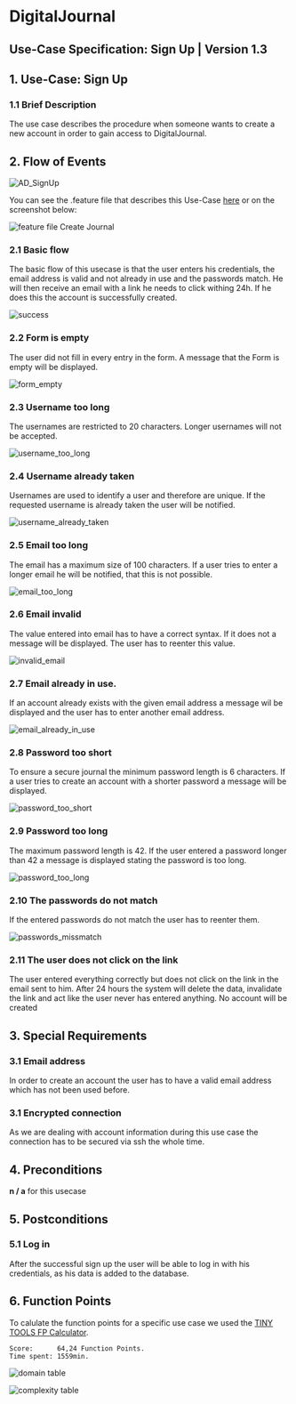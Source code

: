 # DigitalJournal
## Use-Case Specification: Sign Up | Version 1.3

## 1. Use-Case: Sign Up

### 1.1 Brief Description

The use case describes the procedure when someone wants to create a new account in order to gain access to DigitalJournal.

## 2. Flow of Events

![AD_SignUp](Activity_Diagram_SignUp.png)

You can see the .feature file that describes this Use-Case [here](https://github.com/Toaster996/softwareengineering/blob/master/DigitalJournal/src/test/resources/features/SignUp.feature) or on the screenshot below:

![feature file Create Journal](https://github.com/Toaster996/softwareengineering/blob/master/DigitalJournal/src/test/resources/features/SignUp.png?raw=true)

### 2.1 Basic flow

The basic flow of this usecase is that the user enters his credentials, the email address is valid and not already in use and the passwords match. He will then receive an email with a link he needs to click withing 24h. If he does this the account is successfully created.

![success](success.png)

### 2.2 Form is empty

The user did not fill in every entry in the form. A message that the Form is empty will be displayed.

![form_empty](empty_form.png)

### 2.3 Username too long

The usernames are restricted to 20 characters. Longer usernames will not be accepted.

![username_too_long](username_too_long.png)

### 2.4 Username already taken

Usernames are used to identify a user and therefore are unique. If the requested username is already taken the user will be notified.

![username_already_taken](username_already_taken.png)

### 2.5 Email too long

The email has a maximum size of 100 characters. If a user tries to enter a longer email he will be notified, that this is not possible.

![email_too_long](email_too_long.png)

### 2.6 Email invalid

The value entered into email has to have a correct syntax. If it does not a message will be displayed. The user has to reenter this value.

![invalid_email](invalid_email.jpg) 

### 2.7 Email already in use.

If an account already exists with the given email address a message wil be displayed and the user has to enter another email address.

![email_already_in_use](email_already_in_use.png)

### 2.8 Password too short

To ensure a secure journal the minimum password length is 6 characters. If a user tries to create an account with a shorter password a message will be displayed. 

![password_too_short](password_too_short.png)

### 2.9 Password too long

The maximum password length is 42. If the user entered a password longer than 42 a message is displayed stating the password is too long.

![password_too_long](password_too_long.png) 

### 2.10 The passwords do not match

If the entered passwords do not match the user has to reenter them.

![passwords_missmatch](password_missmatch.png)

### 2.11 The user does not click on the link

The user entered everything correctly but does not click on the link in the email sent to him. After 24 hours the system will delete the data, invalidate the link and act like the user never has entered anything. No account will be created 

## 3. Special Requirements

### 3.1 Email address

In order to create an account the user has to have a valid email address which has not been used before.

### 3.1 Encrypted connection

As we are dealing with account information during this use case the connection has to be secured via ssh the whole time.

## 4. Preconditions

**n / a** for this usecase

## 5. Postconditions

### 5.1 Log in

After the successful sign up the user will be able to log in with his credentials, as his data is added to the database.

## 6. Function Points

To calulate the function points for a specific use case we used the [TINY TOOLS FP Calculator](http://groups.umd.umich.edu/cis/course.des/cis525/js/f00/harvey/FP_Calc.html).

    Score:      64,24 Function Points. 
    Time spent: 1559min.

![domain table](_dct.PNG)

![complexity table](_cat.PNG)